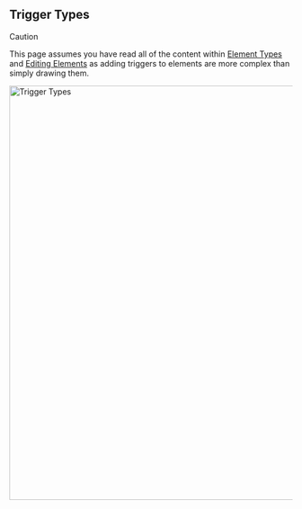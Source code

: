 ## Trigger Types

> [!caution]
> This page assumes you have read all of the content within 
[Element Types](https://github.com/HairyTofu/Splatoon/blob/17ea0e48e4666727f8fa120c2cbf8ac4a27e12b2/Presets/ELEMENT%20TYPES.md) and 
[Editing Elements](https://github.com/HairyTofu/Splatoon/blob/3e4788a53d9193406244839c1c2d6dccb336cb44/Presets/EDITING%20ELEMENTS.md) as adding triggers to elements are more complex than simply drawing them.

<img width="737" alt="Trigger Types" src="https://github.com/user-attachments/assets/ff1420f5-c022-4991-ad25-9ad15e533bb6">
